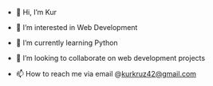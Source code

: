 - 👋 Hi, I’m Kur

- 👀 I’m interested in Web Development

- 🌱 I’m currently learning Python

- 💞️ I’m looking to collaborate on web development projects 

- 📫 How to reach me via email @kurkruz42@gmail.com


